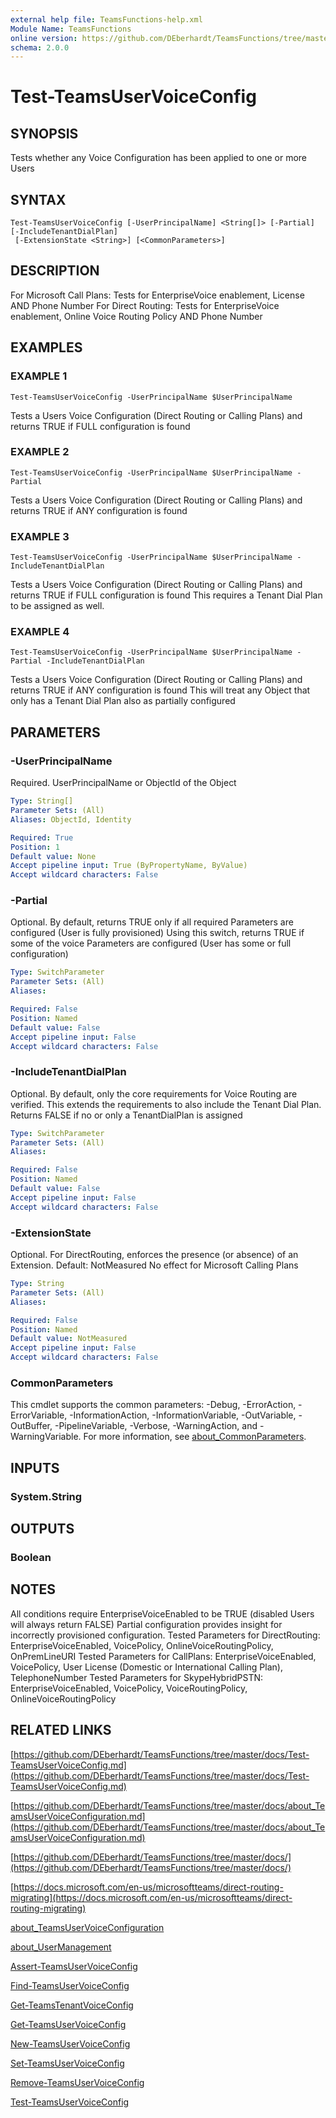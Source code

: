 ```yaml
---
external help file: TeamsFunctions-help.xml
Module Name: TeamsFunctions
online version: https://github.com/DEberhardt/TeamsFunctions/tree/master/docs/Test-TeamsUserVoiceConfig.md
schema: 2.0.0
---
```


# Test-TeamsUserVoiceConfig

## SYNOPSIS
Tests whether any Voice Configuration has been applied to one or more Users

## SYNTAX

```
Test-TeamsUserVoiceConfig [-UserPrincipalName] <String[]> [-Partial] [-IncludeTenantDialPlan]
 [-ExtensionState <String>] [<CommonParameters>]
```

## DESCRIPTION
For Microsoft Call Plans: Tests for EnterpriseVoice enablement, License AND Phone Number
For Direct Routing: Tests for EnterpriseVoice enablement, Online Voice Routing Policy AND Phone Number

## EXAMPLES

### EXAMPLE 1
```
Test-TeamsUserVoiceConfig -UserPrincipalName $UserPrincipalName
```

Tests a Users Voice Configuration (Direct Routing or Calling Plans) and returns TRUE if FULL configuration is found

### EXAMPLE 2
```
Test-TeamsUserVoiceConfig -UserPrincipalName $UserPrincipalName -Partial
```

Tests a Users Voice Configuration (Direct Routing or Calling Plans) and returns TRUE if ANY configuration is found

### EXAMPLE 3
```
Test-TeamsUserVoiceConfig -UserPrincipalName $UserPrincipalName -IncludeTenantDialPlan
```

Tests a Users Voice Configuration (Direct Routing or Calling Plans) and returns TRUE if FULL configuration is found
This requires a Tenant Dial Plan to be assigned as well.

### EXAMPLE 4
```
Test-TeamsUserVoiceConfig -UserPrincipalName $UserPrincipalName -Partial -IncludeTenantDialPlan
```

Tests a Users Voice Configuration (Direct Routing or Calling Plans) and returns TRUE if ANY configuration is found
This will treat any Object that only has a Tenant Dial Plan also as partially configured

## PARAMETERS

### -UserPrincipalName
Required.
UserPrincipalName or ObjectId of the Object

```yaml
Type: String[]
Parameter Sets: (All)
Aliases: ObjectId, Identity

Required: True
Position: 1
Default value: None
Accept pipeline input: True (ByPropertyName, ByValue)
Accept wildcard characters: False
```

### -Partial
Optional.
By default, returns TRUE only if all required Parameters are configured (User is fully provisioned)
Using this switch, returns TRUE if some of the voice Parameters are configured (User has some or full configuration)

```yaml
Type: SwitchParameter
Parameter Sets: (All)
Aliases:

Required: False
Position: Named
Default value: False
Accept pipeline input: False
Accept wildcard characters: False
```

### -IncludeTenantDialPlan
Optional.
By default, only the core requirements for Voice Routing are verified.
This extends the requirements to also include the Tenant Dial Plan.
Returns FALSE if no or only a TenantDialPlan is assigned

```yaml
Type: SwitchParameter
Parameter Sets: (All)
Aliases:

Required: False
Position: Named
Default value: False
Accept pipeline input: False
Accept wildcard characters: False
```

### -ExtensionState
Optional.
For DirectRouting, enforces the presence (or absence) of an Extension.
Default: NotMeasured
No effect for Microsoft Calling Plans

```yaml
Type: String
Parameter Sets: (All)
Aliases:

Required: False
Position: Named
Default value: NotMeasured
Accept pipeline input: False
Accept wildcard characters: False
```

### CommonParameters
This cmdlet supports the common parameters: -Debug, -ErrorAction, -ErrorVariable, -InformationAction, -InformationVariable, -OutVariable, -OutBuffer, -PipelineVariable, -Verbose, -WarningAction, and -WarningVariable. For more information, see [about_CommonParameters](http://go.microsoft.com/fwlink/?LinkID=113216).

## INPUTS

### System.String
## OUTPUTS

### Boolean
## NOTES
All conditions require EnterpriseVoiceEnabled to be TRUE (disabled Users will always return FALSE)
Partial configuration provides insight for incorrectly provisioned configuration.
Tested Parameters for DirectRouting: EnterpriseVoiceEnabled, VoicePolicy, OnlineVoiceRoutingPolicy, OnPremLineURI
Tested Parameters for CallPlans: EnterpriseVoiceEnabled, VoicePolicy, User License (Domestic or International Calling Plan), TelephoneNumber
Tested Parameters for SkypeHybridPSTN: EnterpriseVoiceEnabled, VoicePolicy, VoiceRoutingPolicy, OnlineVoiceRoutingPolicy

## RELATED LINKS

[https://github.com/DEberhardt/TeamsFunctions/tree/master/docs/Test-TeamsUserVoiceConfig.md](https://github.com/DEberhardt/TeamsFunctions/tree/master/docs/Test-TeamsUserVoiceConfig.md)

[https://github.com/DEberhardt/TeamsFunctions/tree/master/docs/about_TeamsUserVoiceConfiguration.md](https://github.com/DEberhardt/TeamsFunctions/tree/master/docs/about_TeamsUserVoiceConfiguration.md)

[https://github.com/DEberhardt/TeamsFunctions/tree/master/docs/](https://github.com/DEberhardt/TeamsFunctions/tree/master/docs/)

[https://docs.microsoft.com/en-us/microsoftteams/direct-routing-migrating](https://docs.microsoft.com/en-us/microsoftteams/direct-routing-migrating)

[about_TeamsUserVoiceConfiguration]()

[about_UserManagement]()

[Assert-TeamsUserVoiceConfig]()

[Find-TeamsUserVoiceConfig]()

[Get-TeamsTenantVoiceConfig]()

[Get-TeamsUserVoiceConfig]()

[New-TeamsUserVoiceConfig]()

[Set-TeamsUserVoiceConfig]()

[Remove-TeamsUserVoiceConfig]()

[Test-TeamsUserVoiceConfig]()

